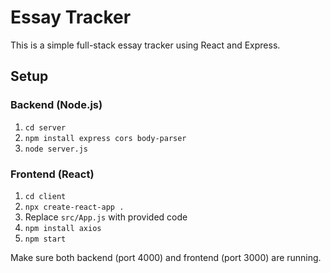 # Essay Tracker

This is a simple full-stack essay tracker using React and Express.

## Setup

### Backend (Node.js)
1. `cd server`
2. `npm install express cors body-parser`
3. `node server.js`

### Frontend (React)
1. `cd client`
2. `npx create-react-app .`
3. Replace `src/App.js` with provided code
4. `npm install axios`
5. `npm start`

Make sure both backend (port 4000) and frontend (port 3000) are running.
